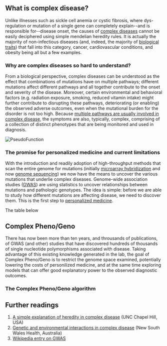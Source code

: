 
## What is complex disease?

Unlike illnesses such as sickle cell anemia or cystic fibrosis, where dys-regulation or mutation of a single gene can completely explain--and is responsible for--disease onset, the causes of [complex diseases](https://report.nih.gov/NIHfactsheets/ViewFactSheet.aspx?csid=42) cannot be easily deciphered using simple mendelian heredity rules. It is actually the majority of non-infectious diseases (and, indeed, the majority of [biological traits](https://www.sciencedaily.com/terms/trait_%28biology%29.htm)) that fall into this category, cancer, cardiovascular conditions, and obesity being all but a few examples.

### Why are complex diseases so hard to understand?

From a biological perspective, complex diseases can be understood as the effect that combinations of mutations have on multiple pathways; different mutations affect different pathways and all together contribute to the onset and severity of the disease. Moreover, certain environmental and behavioral factors (e.g. radiation exposure, smoking, reduced vitamin intake) might further contribute to disrupting these pathways, deteriorating (or enabling) the observed adverse outcomes, even when the mutational burden for the disorder is not too high. Because [multiple pathways are usually involved in complex disease](https://www.genome.gov/10000865/), the symptoms are also, typically, complex, comprising of a collection of distinct phenotypes that are being monitored and used in diagnosis.

![PseudoFunction](https://github.com/NCBI-Hackathons/Complex_Phenogeno/tree/master/Images/PseudoFunction.jpeg)

### The promise for personalized medicine and current limitations

With the introduction and readily adoption of high-throughput methods that scan the entire genome for mutations (initially [microarray hybridization](https://www.genome.gov/10000533/dna-microarray-technology/) and now [genome sequencing](https://www.genome.gov/10001177/dna-sequencing-fact-sheet/)) we now have the means to uncover the various mutations that underlie complex diseases. Genome-wide association studies ([GWAS](https://www.genome.gov/26525384/catalog-of-published-genomewide-association-studies/)) are using statistics to uncover relationships between mutations and pathologic genotypes. The idea is simple: before we are able to study how different mutations are affecting disease, we need to discover them. This is the first step to [personalized medicine](https://www.nih.gov/about-nih/what-we-do/nih-turning-discovery-into-health/personalized-medicine).

The table below 

## Complex Pheno/Geno

There has now been more than ten years, and throusands of publications, of GWAS (and other) studies that have discovered hundreds of thousands of single nucleotide polymorphisms associated with disease. Taking advantage of this existing knowledge generated in the lab, the goal of Complex Pheno/Geno is to restrict the genome space examined, potentially lowering the costs of personilized medicine, and at the same time exploring models that can offer good explanatory power to the observed diagnostic outcomes.

### The Complex Pheno/Geno algorithm

## Further readings
1. [A simple explanation of heredity in complex disease](https://www.med.unc.edu/neurology/files/documents/child-teaching-pdf/Genetics%20Disease.pdf) (UNC Chapel Hill, USA)
2. [Genetic and environmental interactions in complex disease](http://www.genetics.edu.au/publications-and-resources/facts-sheets/fact-sheet-11-environmental-and-genetic-interactions) (New South Wales Health, Australia) 
3. [Wikipedia entry on GWAS](https://en.wikipedia.org/wiki/Genome-wide_association_study)